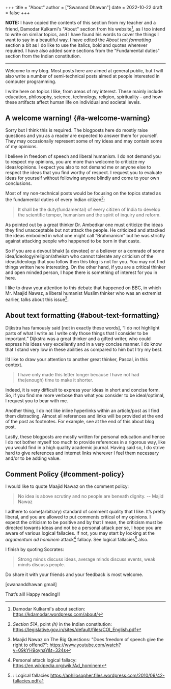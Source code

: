 +++
title = "About"
author = ["Swanand Dhawan"]
date = 2022-10-22
draft = false
+++

**NOTE:** I have copied the contents of this section from my teacher and a friend, Damodar Kulkarni's
"About" section from his website[^fn:1], as I too intend to write on similar
topics, and I have found his words to cover the things I want to say in a beautiful way.  I have
edited the _About text formatting_ section a bit as I do like to use the italics, bold and quotes
wherever required.  I have also added some sections from the "Fundamental duties" section from the
Indian constitution.

---

Welcome to my blog. Most posts here are aimed at general public, but I will also write a number of
semi-technical posts aimed at people interested in computer programming.

I write here on topics I like, from areas of my interest. These mainly include education,
philosophy, science, technology, religion, spirituality – and how these artifacts affect human life
on individual and societal levels.


## A welcome warning! {#a-welcome-warning}

Sorry but I think this is required. The blogposts here do mostly raise questions and you as a reader
are expected to answer them for yourself. They may occasionally represent some of my ideas and may
contain some of my opinions.

I believe in freedom of speech and liberal humanism. I do not demand you to respect my opinions, you
are more than welcome to criticize my ideas/opinions. I expect you also to not demand me or anyone
else to respect the ideas that you find worthy of respect. I request you to evaluate ideas for
yourself without following anyone blindly and come to your own conclusions.

Most of my non-technical posts would be focusing on the topics stated as the fundamental duties
of every Indian citizen[^fn:2]:

> It shall be the duty(fundamental) of every citizen of India to develop the scientific temper,
> humanism and the spirit of inquiry and reform.

As pointed out by a great thinker Dr. Ambedkar one must criticize the ideas they find unacceptable
but not attack the people. He criticized and attacked the ideas embodied in what one might call
“Brahmanism” but he was strictly against attacking people who happened to be born in that caste.

So if you are a devout bhakt [a devotee] or a believer or a comrade of some
idea/ideology/religion/atheism who cannot tolerate any criticism of the ideas/ideology that you
follow then this blog is not for you. You may not find things written here interesting. On the
other hand, if you are a critical thinker and open minded person, I hope there is something of
interest for you in here.

I like to draw your attention to this debate that happened on BBC, in which Mr. Maajid Nawaz, a
liberal humanist Muslim thinker who was an extremist earlier, talks about this issue[^fn:3].


## About text formatting {#about-text-formatting}

Dijkstra has famously said [not in exactly these words], “I do not highlight parts of what I write
as I write only those things that I consider to be important.” Dijkstra was a great thinker and a
gifted writer, who could express his ideas very excellently and in a very concise manner. I do
know that I stand very low in these abilities as compared to him but I try my best.

I’d like to draw your attention to another great thinker, Pascal, in this context.

> I have only made this letter longer because I have not had the(enough) time to make it shorter.

Indeed, it is very difficult to express your ideas in short and concise form. So, if you
find me more verbose than what you consider to be ideal/optimal, I request you to bear with me.

Another thing, I do not like inline hyperlinks within an article/post as I find them
distracting. Almost all references and links will be provided at the end of the post as
footnotes. For example, see at the end of this about blog post.

Lastly, these blogposts are mostly written for personal education and hence I do not bother myself
too much to provide references in a rigorous way, like you would find in a high quality academic
journal. Having said so, I do strive hard to give references and internet links wherever I feel
them necessary and/or to be adding value.


## Comment Policy {#comment-policy}

I would like to quote Maajid Nawaz on the comment policy:

> No idea is above scrutiny and no people are beneath dignity.
>   -- Majid Nawaz

I adhere to some(arbitrary) standard of comment quality that I like. It’s pretty liberal, and you
are allowed to put comments critical of my opinions. I expect the criticism to be positive and by
that I mean, the criticism must be directed towards ideas and not be a personal attack per se, I
hope you are aware of various logical fallacies. If not, you may start by looking at the
_argumentum ad hominem_ attack[^fn:4] fallacy. See logical fallacies[^fn:5] also.

I finish by quoting Socrates:

> Strong minds discuss ideas, average minds discuss events, weak minds discuss people.

Do share it with your friends and your feedback is most welcome.

[swananddhawan gmail]

That’s all! Happy reading!!

[^fn:1]: Damodar Kulkarni's about section: <https://kdamodar.wordpress.com/about/>
[^fn:2]: _Section 51A_, point _(h)_ in the Indian constitution: <https://legislative.gov.in/sites/default/files/COI_English.pdf>
[^fn:3]: Maajid Nawaz on The Big Questions: "Does freedom of speech give the right to offend?": <https://www.youtube.com/watch?v=09kYH9oynaY&t=324s>
[^fn:4]: Personal attack logical fallacy: <https://en.wikipedia.org/wiki/Ad_hominem>
[^fn:5]: : Logical fallacies <https://aphilosopher.files.wordpress.com/2010/09/42-fallacies.pdf>
